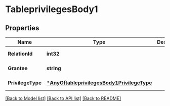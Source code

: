 # TableprivilegesBody1

## Properties
Name | Type | Description | Notes
------------ | ------------- | ------------- | -------------
**RelationId** | **int32** |  | [default to null]
**Grantee** | **string** |  | [default to null]
**PrivilegeType** | [***AnyOftableprivilegesBody1PrivilegeType**](AnyOftableprivilegesBody1PrivilegeType.md) |  | [default to null]

[[Back to Model list]](../README.md#documentation-for-models) [[Back to API list]](../README.md#documentation-for-api-endpoints) [[Back to README]](../README.md)

